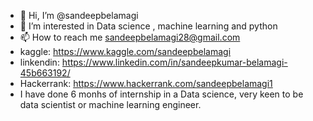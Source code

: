 - 👋 Hi, I’m @sandeepbelamagi
- 👀 I’m interested in Data science , machine learning and python
- 📫 How to reach me sandeepbelamagi28@gmail.com
- kaggle: https://www.kaggle.com/sandeepbelamagi
- linkendin: https://www.linkedin.com/in/sandeepkumar-belamagi-45b663192/
- Hackerrank: https://www.hackerrank.com/sandeepbelamagi1
- I have done 6 monhs of internship in a Data science, very keen to be data scientist or machine learning engineer.

<!---
sandeepbelamagi/sandeepbelamagi is a ✨ special ✨ repository because its `README.md` (this file) appears on your GitHub profile.
You can click the Preview link to take a look at your changes.
--->
